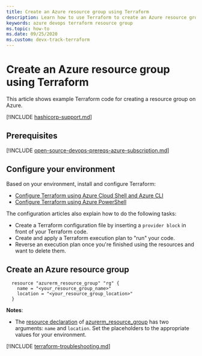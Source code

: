 ```yaml
---
title: Create an Azure resource group using Terraform
description: Learn how to use Terraform to create an Azure resource group
keywords: azure devops terraform resource group
ms.topic: how-to
ms.date: 09/25/2020
ms.custom: devx-track-terraform
---
```


# Create an Azure resource group using Terraform

This article shows example Terraform code for creating a resource group on Azure.

[!INCLUDE [hashicorp-support.md](includes/hashicorp-support.md)]

## Prerequisites

[!INCLUDE [open-source-devops-prereqs-azure-subscription.md](../includes/open-source-devops-prereqs-azure-subscription.md)]

## Configure your environment

Based on your environment, install and configure Terraform:

- [Configure Terraform using Azure Cloud Shell and Azure CLI](get-started-cloud-shell.md)
- [Configure Terraform using Azure PowerShell](get-started-powershell.md)

The configuration articles also explain how to do the following tasks:

- Create a Terraform configuration file by inserting a `provider block` in front of your Terraform code.
- Create and apply a Terraform execution plan to "run" your code.
- Reverse an execution plan once you're finished using the resources and want to delete them.

## Create an Azure resource group

```hcl
  resource "azurerm_resource_group" "rg" {
    name = "<your_resource_group_name>"
    location = "<your_resource_group_location>"
  }
```

**Notes**:

- The [resource declaration](https://www.terraform.io/docs/configuration/resources.html) of [azurerm_resource_group](https://www.terraform.io/docs/providers/azurerm/r/resource_group.html) has two arguments: `name` and `location`. Set the placeholders to the appropriate values for your environment.

[!INCLUDE [terraform-troubleshooting.md](includes/terraform-troubleshooting.md)]

